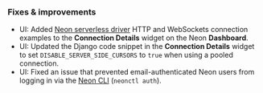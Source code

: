 ### Fixes & improvements

- UI: Added [Neon serverless driver](/docs/serverless/serverless-driver) HTTP and WebSockets connection examples to the **Connection Details** widget on the Neon **Dashboard**.
- UI: Updated the Django code snippet in the **Connection Details** widget to set `DISABLE_SERVER_SIDE_CURSORS` to `true` when using a pooled connection.
- UI: Fixed an issue that prevented email-authenticated Neon users from logging in via the [Neon CLI](/docs/reference/neon-cli) (`neonctl auth`).
